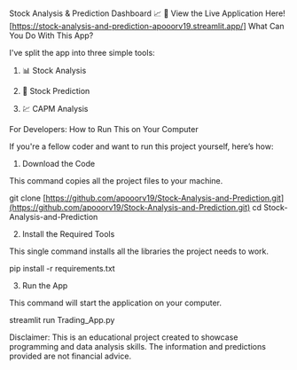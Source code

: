 Stock Analysis & Prediction Dashboard 📈
🚀 View the Live Application Here![https://stock-analysis-and-prediction-apooorv19.streamlit.app/]
What Can You Do With This App?

I've split the app into three simple tools:

1. 📊 Stock Analysis 

2. 🔮 Stock Prediction

3. 💹 CAPM Analysis

For Developers: How to Run This on Your Computer

If you're a fellow coder and want to run this project yourself, here’s how:
1. Download the Code

This command copies all the project files to your machine.

git clone [https://github.com/apooorv19/Stock-Analysis-and-Prediction.git](https://github.com/apooorv19/Stock-Analysis-and-Prediction.git)
cd Stock-Analysis-and-Prediction

2. Install the Required Tools

This single command installs all the libraries the project needs to work.

pip install -r requirements.txt

3. Run the App

This command will start the application on your computer.

streamlit run Trading_App.py

Disclaimer: This is an educational project created to showcase programming and data analysis skills. The information and predictions provided are not financial advice.
